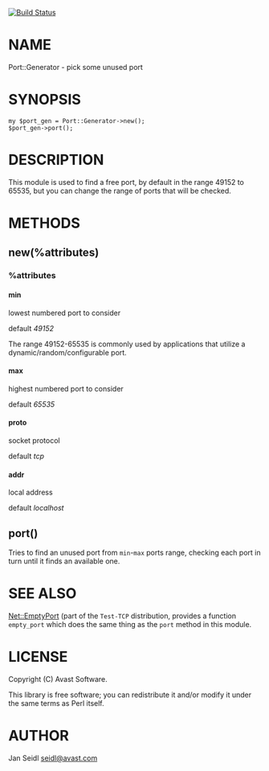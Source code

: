 [![Build Status](https://travis-ci.org/JaSei/Port-Generator.svg?branch=master)](https://travis-ci.org/JaSei/Port-Generator)
# NAME

Port::Generator - pick some unused port

# SYNOPSIS

    my $port_gen = Port::Generator->new();
    $port_gen->port();

# DESCRIPTION

This module is used to find a free port,
by default in the range 49152 to 65535,
but you can change the range of ports that will be checked.

# METHODS

## new(%attributes)

### %attributes

#### min

lowest numbered port to consider

default _49152_

The range 49152-65535 is commonly used by applications that utilize a
dynamic/random/configurable port.

#### max

highest numbered port to consider

default _65535_

#### proto

socket protocol

default _tcp_

#### addr

local address

default _localhost_

## port()

Tries to find an unused port from `min`-`max` ports range,
checking each port in turn until it finds an available one.

# SEE ALSO

[Net::EmptyPort](https://metacpan.org/pod/Net::EmptyPort) (part of the `Test-TCP` distribution,
provides a function `empty_port`
which does the same thing as the `port` method in this module.

# LICENSE

Copyright (C) Avast Software.

This library is free software; you can redistribute it and/or modify
it under the same terms as Perl itself.

# AUTHOR

Jan Seidl <seidl@avast.com>

